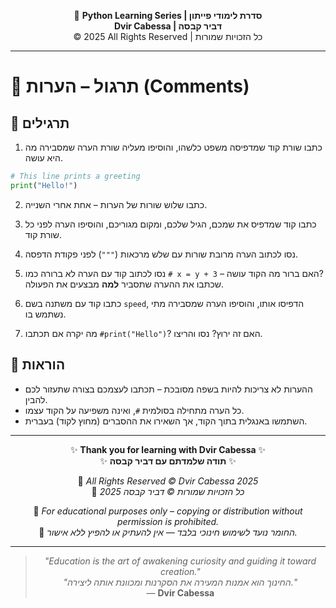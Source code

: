 <!-- DC_HEADER_START -->
<div align="center">

🐍 **Python Learning Series | סדרת לימודי פייתון**  
**Dvir Cabessa | דביר קבסה**  
© 2025 All Rights Reserved | כל הזכויות שמורות

</div>

---
<!-- DC_HEADER_END -->

# 📘 תרגול – הערות (Comments)

## 🧪 תרגילים

1. כתבו שורת קוד שמדפיסה משפט כלשהו, והוסיפו מעליה שורת הערה שמסבירה מה היא עושה.
```python
# This line prints a greeting
print("Hello!")
```

2. כתבו שלוש שורות של הערות – אחת אחרי השנייה.

3. כתבו קוד שמדפיס את שמכם, הגיל שלכם, ומקום מגוריכם, והוסיפו הערה לפני כל שורת קוד.

4. נסו לכתוב הערה מרובת שורות עם שלש מרכאות (`"""`) לפני פקודת הדפסה.

5. נסו לכתוב קוד עם הערה לא ברורה כמו `# x = y + 3` – האם ברור מה הקוד עושה?  
שכתבו את ההערה שתסביר **למה** מבצעים את הפעולה.

6. כתבו קוד עם משתנה בשם `speed`, הדפיסו אותו, והוסיפו הערה שמסבירה מתי נשתמש בו.

7. מה יקרה אם תכתבו `#print("Hello")`? האם זה ירוץ? נסו והריצו.

## 📌 הוראות
- ההערות לא צריכות להיות בשפה מסובכת – תכתבו לעצמכם בצורה שתעזור לכם להבין.  
- כל הערה מתחילה בסולמית `#`, ואינה משפיעה על הקוד עצמו.  
- השתמשו באנגלית בתוך הקוד, אך השאירו את ההסברים (מחוץ לקוד) בעברית.

<!-- DC_FOOTER_START -->
---

<div align="center">

✨ **Thank you for learning with Dvir Cabessa** ✨  
✨ **תודה שלמדתם עם דביר קבסה** ✨  

📘 *All Rights Reserved © Dvir Cabessa 2025*  
📘 *כל הזכויות שמורות © דביר קבסה 2025*  

🔗 *For educational purposes only – copying or distribution without permission is prohibited.*  
🔗 *החומר נועד לשימוש חינוכי בלבד — אין להעתיק או להפיץ ללא אישור.*

---

> _"Education is the art of awakening curiosity and guiding it toward creation."_  
> _"החינוך הוא אמנות המעירה את הסקרנות ומכוונת אותה ליצירה."_  
> — **Dvir Cabessa**

</div>
<!-- DC_FOOTER_END -->

